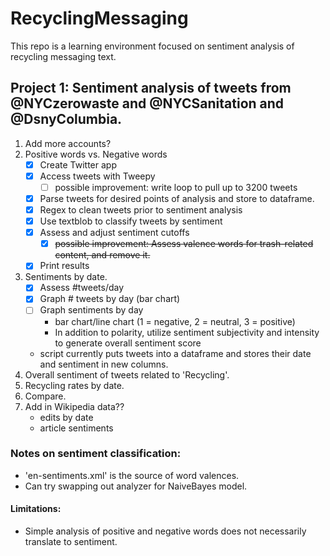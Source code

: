 # RecyclingMessaging

This repo is a learning environment focused on sentiment analysis of recycling messaging text.

## Project 1: Sentiment analysis of tweets from @NYCzerowaste and  @NYCSanitation and @DsnyColumbia. 
1. Add more accounts?
2. Positive words vs. Negative words
    - [x] Create Twitter app  
    - [x] Access tweets with Tweepy
        - [ ] possible improvement: write loop to pull up to 3200 tweets
    - [x] Parse tweets for desired points of analysis and store to dataframe.
    - [x] Regex to clean tweets prior to sentiment analysis
    - [x] Use textblob to classify tweets by sentiment
    - [x] Assess and adjust sentiment cutoffs 
        - [x] ~~possible improvement: Assess valence words for trash-related content, and remove it.~~
    - [x] Print results
3. Sentiments by date.
    - [x] Assess #tweets/day
    - [x] Graph # tweets by day (bar chart)
    - [ ] Graph sentiments by day
        - bar chart/line chart (1 = negative, 2 = neutral, 3 = positive)
        - In addition to polarity, utilize sentiment subjectivity and intensity to generate overall sentiment score
    - script currently puts tweets into a dataframe and stores their date and sentiment in new columns.
4. Overall sentiment of tweets related to 'Recycling'. 
5. Recycling rates by date.
6. Compare.
7. Add in Wikipedia data??
    - edits by date
    - article sentiments

### Notes on sentiment classification:
- 'en-sentiments.xml' is the source of word valences.
- Can try swapping out analyzer for NaiveBayes model.

#### Limitations:
- Simple analysis of positive and negative words does not necessarily translate to sentiment.



